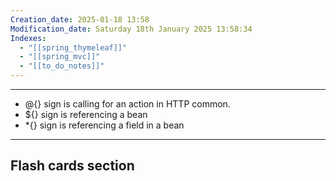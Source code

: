 ```yaml
---
Creation_date: 2025-01-18 13:58
Modification_date: Saturday 18th January 2025 13:58:34
Indexes:
  - "[[spring_thymeleaf]]"
  - "[[spring_mvc]]"
  - "[[to_do_notes]]"
---
```


----

- @{} sign is calling for an action in HTTP common.
- ${} sign is referencing a bean
- \*{}  sign is referencing a field in a bean


















---
## Flash cards section
